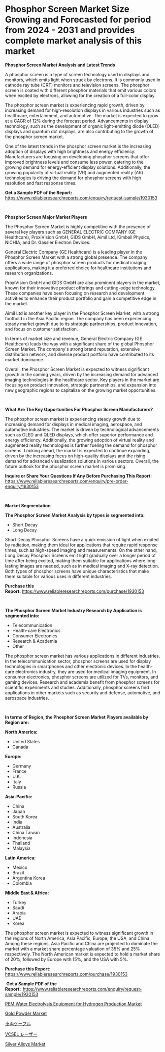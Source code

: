 <p><h1>Phosphor Screen Market Size Growing and Forecasted for period from 2024 - 2031 and provides complete market analysis of this market</h1></p><p><strong>Phosphor Screen Market Analysis and Latest Trends</strong></p>
<p><p>A phosphor screen is a type of screen technology used in displays and monitors, which emits light when struck by electrons. It is commonly used in cathode ray tube (CRT) monitors and television screens. The phosphor screen is coated with different phosphor materials that emit various colors when excited by electrons, allowing for the creation of a full-color display.</p><p>The phosphor screen market is experiencing rapid growth, driven by increasing demand for high-resolution displays in various industries such as healthcare, entertainment, and automotive. The market is expected to grow at a CAGR of 12% during the forecast period. Advancements in display technology, such as the development of organic light-emitting diode (OLED) displays and quantum dot displays, are also contributing to the growth of the phosphor screen market.</p><p>One of the latest trends in the phosphor screen market is the increasing adoption of displays with high brightness and energy efficiency. Manufacturers are focusing on developing phosphor screens that offer improved brightness levels and consume less power, catering to the growing demand for energy-efficient display solutions. Additionally, the growing popularity of virtual reality (VR) and augmented reality (AR) technologies is driving the demand for phosphor screens with high resolution and fast response times.</p></p>
<p><strong>Get a Sample PDF of the Report:&nbsp;</strong> <a href="https://www.reliableresearchreports.com/enquiry/request-sample/1930153">https://www.reliableresearchreports.com/enquiry/request-sample/1930153</a></p>
<p>&nbsp;</p>
<p><strong>Phosphor Screen Major Market Players</strong></p>
<p><p>The Phosphor Screen Market is highly competitive with the presence of several key players such as GENERAL ELECTRIC COMPANY (GE Healthcare), ProxiVision GmbH, GIDS GmbH, Aimil Ltd, Kimball Physics, NICHIA, and Dr. Gassler Electron Devices. </p><p>General Electric Company (GE Healthcare) is a leading player in the Phosphor Screen Market with a strong global presence. The company offers a wide range of phosphor screen products for medical imaging applications, making it a preferred choice for healthcare institutions and research organizations.</p><p>ProxiVision GmbH and GIDS GmbH are also prominent players in the market, known for their innovative product offerings and cutting-edge technology. These companies have been focusing on research and development activities to enhance their product portfolio and gain a competitive edge in the market.</p><p>Aimil Ltd is another key player in the Phosphor Screen Market, with a strong foothold in the Asia Pacific region. The company has been experiencing steady market growth due to its strategic partnerships, product innovation, and focus on customer satisfaction.</p><p>In terms of market size and revenue, General Electric Company (GE Healthcare) leads the way with a significant share of the global Phosphor Screen Market. The company's strong brand reputation, extensive distribution network, and diverse product portfolio have contributed to its market dominance.</p><p>Overall, the Phosphor Screen Market is expected to witness significant growth in the coming years, driven by the increasing demand for advanced imaging technologies in the healthcare sector. Key players in the market are focusing on product innovation, strategic partnerships, and expansion into new geographic regions to capitalize on the growing market opportunities.</p></p>
<p>&nbsp;</p>
<p><strong>What Are The Key Opportunities For Phosphor Screen Manufacturers?</strong></p>
<p><p>The phosphor screen market is experiencing steady growth due to increasing demand for displays in medical imaging, aerospace, and automotive industries. The market is driven by technological advancements such as OLED and QLED displays, which offer superior performance and energy efficiency. Additionally, the growing adoption of virtual reality and augmented reality technologies is further fueling the demand for phosphor screens. Looking ahead, the market is expected to continue expanding, driven by the increasing focus on high-quality displays and the rising demand for advanced visualization solutions in various sectors. Overall, the future outlook for the phosphor screen market is promising.</p></p>
<p><strong>Inquire or Share Your Questions If Any Before Purchasing This Report:</strong> <a href="https://www.reliableresearchreports.com/enquiry/pre-order-enquiry/1930153">https://www.reliableresearchreports.com/enquiry/pre-order-enquiry/1930153</a></p>
<p>&nbsp;</p>
<p><strong>Market Segmentation</strong></p>
<p><strong>The Phosphor Screen Market Analysis by types is segmented into:</strong></p>
<p><ul><li>Short Decay</li><li>Long Decay</li></ul></p>
<p><p>Short Decay Phosphor Screens have a quick emission of light when excited by radiation, making them ideal for applications that require rapid response times, such as high-speed imaging and measurements. On the other hand, Long Decay Phosphor Screens emit light gradually over a longer period of time after being excited, making them suitable for applications where long-lasting images are needed, such as in medical imaging and X-ray detection. Both types of phosphor screens have unique characteristics that make them suitable for various uses in different industries.</p></p>
<p><strong>Purchase this Report:&nbsp;</strong><a href="https://www.reliableresearchreports.com/purchase/1930153">https://www.reliableresearchreports.com/purchase/1930153</a></p>
<p>&nbsp;</p>
<p><strong>The Phosphor Screen Market Industry Research by Application is segmented into:</strong></p>
<p><ul><li>Telecommunication</li><li>Health-care Electronics</li><li>Consumer Electronics</li><li>Research & Academia</li><li>Other</li></ul></p>
<p><p>The phosphor screen market has various applications in different industries. In the telecommunication sector, phosphor screens are used for display technologies in smartphones and other electronic devices. In the health-care electronics industry, they are used for medical imaging equipment. In consumer electronics, phosphor screens are utilized for TVs, monitors, and gaming devices. Research and academia benefit from phosphor screens for scientific experiments and studies. Additionally, phosphor screens find applications in other markets such as security and defense, automotive, and aerospace industries.</p></p>
<p>&nbsp;</p>
<p><strong>In terms of Region, the Phosphor Screen Market Players available by Region are:</strong></p>
<p>
    <p> <strong> North America: </strong>
        <ul>
            <li>United States</li>
            <li>Canada</li>
        </ul>
        </p> 
    <p> <strong> Europe: </strong>
        <ul>
            <li>Germany</li>
            <li>France</li>
            <li>U.K.</li>
            <li>Italy</li>
            <li>Russia</li>
        </ul>
        </p> 
    <p> <strong> Asia-Pacific: </strong>
        <ul>
            <li>China</li>
            <li>Japan</li>
            <li>South Korea</li>
            <li>India</li>
            <li>Australia</li>
            <li>China Taiwan</li>
            <li>Indonesia</li>
            <li>Thailand</li>
            <li>Malaysia</li>
        </ul>
        </p> 
    <p> <strong> Latin America: </strong>
        <ul>
            <li>Mexico</li>
            <li>Brazil</li>
            <li>Argentina Korea</li>
            <li>Colombia</li>
        </ul>
        </p> 
    <p> <strong> Middle East & Africa: </strong>
        <ul>
            <li>Turkey</li>
            <li>Saudi</li>
            <li>Arabia</li>
            <li>UAE</li>
            <li>Korea</li>
        </ul>
    </p>
    </p>
<p><p>The phosphor screen market is expected to witness significant growth in the regions of North America, Asia Pacific, Europe, the USA, and China. Among these regions, Asia Pacific and China are projected to dominate the market with a market share percentage valuation of 35% and 25% respectively. The North American market is expected to hold a market share of 20%, followed by Europe with 15%, and the USA with 5%.</p></p>
<p><strong>Purchase this Report: </strong><a href="https://www.reliableresearchreports.com/purchase/1930153">https://www.reliableresearchreports.com/purchase/1930153</a></p>
<p>&nbsp;<strong>Get a Sample PDF of the Report:&nbsp;&nbsp;</strong><a href="https://www.reliableresearchreports.com/enquiry/request-sample/1930153">https://www.reliableresearchreports.com/enquiry/request-sample/1930153</a></p>
<p><strong></strong></p>
<p><p><a href="https://shimmer-gardenia-37a.notion.site/PEM-Water-Electrolysis-Equipment-for-Hydrogen-Production-Market-Size-Global-Industry-Overview-Mark-d3ba5ed200444a43adf819ee1a4c436b">PEM Water Electrolysis Equipment for Hydrogen Production Market</a></p><p><a href="https://view.publitas.com/reportprime-1/gold-powder-market-size-and-examines-its-market-scope-with-a-primary-focus-on-growth-opportunities-and-forecasted-trends-spanning-from-2024-to-2031/">Gold Powder Market</a></p><p><a href="https://medium.com/@arturokrs2023/%E8%87%AA%E5%8B%95%E8%BB%8A%E3%82%B1%E3%83%BC%E3%83%96%E3%83%AB%E5%B8%82%E5%A0%B4%E3%81%AE%E3%82%B7%E3%82%A7%E3%82%A2%E3%81%AE%E9%80%B2%E5%8C%96%E3%81%A8%E5%B8%82%E5%A0%B4%E6%88%90%E9%95%B7%E3%83%88%E3%83%AC%E3%83%B3%E3%83%892024%E5%B9%B4-2031%E5%B9%B4-bce22336a9e7">車両ケーブル</a></p><p><a href="https://medium.com/@arturokrs2023/vcsel%E3%83%AC%E3%83%BC%E3%82%B6%E3%83%BC%E3%83%9E%E3%83%BC%E3%82%B1%E3%83%83%E3%83%88%E3%81%AE%E3%82%A4%E3%83%B3%E3%82%B5%E3%82%A4%E3%83%88-%E3%83%9E%E3%83%BC%E3%82%B1%E3%83%83%E3%83%88%E3%81%AE%E3%83%88%E3%83%AC%E3%83%B3%E3%83%89-%E6%88%90%E9%95%B7-2024%E5%B9%B4%E3%81%8B%E3%82%892031%E5%B9%B4%E3%81%BE%E3%81%A7%E3%81%AE%E4%BA%88%E6%B8%AC-93c74415fae7">VCSEL レーザー</a></p><p><a href="https://view.publitas.com/reportprime-1/decoding-the-silver-alloys-market-a-deep-dive-into-the-latest-market-trends-market-segmentation-and-competitive-analysis/">Silver Alloys Market</a></p></p>